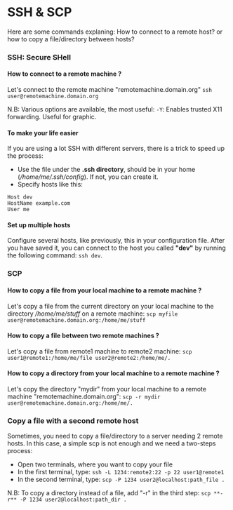 #  SSH & SCP

Here are some commands explaning: How to connect to a remote host? or how to copy a file/directory between hosts? 

### SSH: Secure SHell

#### How to connect to a remote machine ?
Let's connect to the remote machine "remotemachine.domain.org"
`ssh user@remotemachine.domain.org`

N.B: Various options are available, the most useful:
`-Y`: Enables trusted X11 forwarding.  Useful for graphic.

#### To make your life easier 
If you are using a lot SSH with different servers, there is a trick to speed up the process:
- Use the file under the **.ssh directory**, should be in your 
home (*/home/me/.ssh/config*). If not, you can create it.
- Specify hosts like this: 
```
Host dev
HostName example.com
User me
```

#### Set up multiple hosts 
Configure several hosts, like previously, this in your configuration file. After you have saved it, you can connect to the host you called **"dev"** by running the following command:
`ssh dev`.



### SCP

#### How to copy a file from your local machine to a remote machine ?
Let's copy a file from the current directory on your local machine to the directory */home/me/stuff* on a remote machine:
`scp myfile user@remotemachine.domain.org:/home/me/stuff`

#### How to copy a file between two remote machines ?
Let's copy a file from remote1 machine to remote2 machine:
`scp user1@remote1:/home/me/file user2@remote2:/home/me/.`

#### How to copy a directory from your local machine to a remote machine ?
Let's copy the directory "mydir" from your local machine to a remote machine "remotemachine.domain.org":
`scp -r mydir user@remotemachine.domain.org:/home/me/.`



### Copy a file with a second remote host

Sometimes, you need to copy a file/directory to a server needing 2 remote hosts. In this case, a simple scp is not enough and we need a two-steps process:
- Open two terminals, where you want to copy your file
- In the first terminal, type:
`ssh -L 1234:remote2:22 -p 22 user1@remote1`
- In the second terminal, type:
`scp -P 1234 user2@localhost:path_file .`

N.B: To copy a directory instead of a file, add "-r" in the third step:
`scp **-r** -P 1234 user2@localhost:path_dir .`

